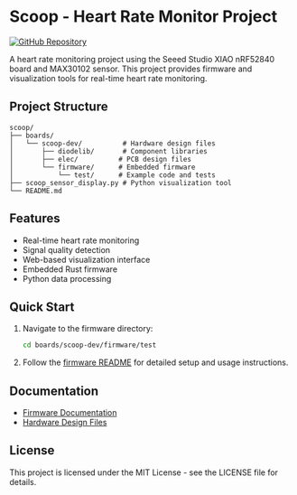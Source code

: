 # Scoop - Heart Rate Monitor Project

[![GitHub Repository](https://img.shields.io/badge/GitHub-nmn28/scoop-blue?logo=github)](https://github.com/nmn28/scoop)

A heart rate monitoring project using the Seeed Studio XIAO nRF52840 board and MAX30102 sensor. This project provides firmware and visualization tools for real-time heart rate monitoring.

## Project Structure

```
scoop/
├── boards/
│   └── scoop-dev/          # Hardware design files
│       ├── diodelib/       # Component libraries
│       ├── elec/          # PCB design files
│       └── firmware/      # Embedded firmware
│           └── test/      # Example code and tests
├── scoop_sensor_display.py # Python visualization tool
└── README.md
```

## Features

- Real-time heart rate monitoring
- Signal quality detection
- Web-based visualization interface
- Embedded Rust firmware
- Python data processing

## Quick Start

1. Navigate to the firmware directory:
   ```bash
   cd boards/scoop-dev/firmware/test
   ```

2. Follow the [firmware README](boards/scoop-dev/firmware/test/README.md) for detailed setup and usage instructions.

## Documentation

- [Firmware Documentation](boards/scoop-dev/firmware/test/README.md)
- [Hardware Design Files](boards/scoop-dev/)

## License

This project is licensed under the MIT License - see the LICENSE file for details.